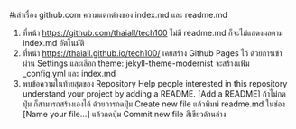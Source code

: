 #เล่าเรื่อง github.com
ความแตกต่างของ index.md และ readme.md 
1. ที่หน้า https://github.com/thaiall/tech100
ไม่มี readme.md ก็จะไม่แสดงผลตาม index.md อัตโนมัติ
2. ที่หน้า https://thaiall.github.io/tech100/
เคยสร้าง Github Pages ไว้ 
ด้วยการเข้าผ่าน Settings และเลือก theme: jekyll-theme-modernist
จะสร้างแฟ้ม _config.yml และ index.md 
3. พบข้อความในท้ายสุดของ Repository
Help people interested in this repository understand your project by adding a README.
[Add a README]
ถ้าไม่กดปุ่ม ก็สามารถสร้างเองได้
ด้วยการกดปุ่ม Create new file แล้วพิมพ์ readme.md ในช่อง [Name your file...]
แล้วกดปุ่ม Commit new file สีเขียวด้านล่าง
